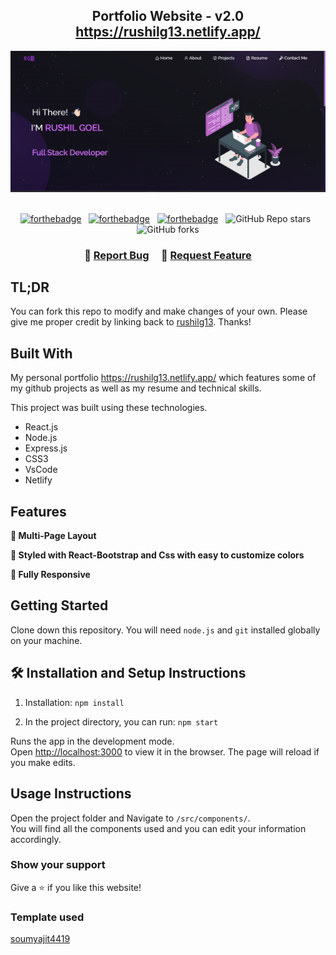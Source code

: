<h2 align="center">
  Portfolio Website - v2.0<br/>
  <a href="https://rushilg13.netlify.app/" target="_blank">https://rushilg13.netlify.app/</a>
</h2>
<div align="center">
  <img alt="Demo" src="./Images/readme-img.png" />
</div>

<br/>

<center>

[![forthebadge](https://forthebadge.com/images/badges/built-with-love.svg)](https://forthebadge.com) &nbsp;
[![forthebadge](https://forthebadge.com/images/badges/made-with-javascript.svg)](https://forthebadge.com) &nbsp;
[![forthebadge](https://forthebadge.com/images/badges/open-source.svg)](https://forthebadge.com) &nbsp;
![GitHub Repo stars](https://img.shields.io/github/stars/rushilg13/Portfolio?color=red&logo=github&style=for-the-badge) &nbsp;
![GitHub forks](https://img.shields.io/github/forks/rushilg13/Portfolio?color=red&logo=github&style=for-the-badge)

</center>

<h3 align="center">
    🔹
    <a href="https://github.com/rushilg13/Portfolio/issues">Report Bug</a> &nbsp; &nbsp;
    🔹
    <a href="https://github.com/rushilg13/Portfolio/issues">Request Feature</a>
</h3>

## TL;DR

You can fork this repo to modify and make changes of your own. Please give me proper credit by linking back to [rushilg13](https://github.com/rushilg13/Portfolio). Thanks!

## Built With

My personal portfolio <a href="https://rushilg13.netlify.app/" target="_blank">https://rushilg13.netlify.app/</a> which features some of my github projects as well as my resume and technical skills.<br/>

This project was built using these technologies.

- React.js
- Node.js
- Express.js
- CSS3
- VsCode
- Netlify

## Features

**📖 Multi-Page Layout**

**🎨 Styled with React-Bootstrap and Css with easy to customize colors**

**📱 Fully Responsive**

## Getting Started

Clone down this repository. You will need `node.js` and `git` installed globally on your machine.

## 🛠 Installation and Setup Instructions

1. Installation: `npm install`

2. In the project directory, you can run: `npm start`

Runs the app in the development mode.\
Open [http://localhost:3000](http://localhost:3000) to view it in the browser.
The page will reload if you make edits.

## Usage Instructions

Open the project folder and Navigate to `/src/components/`. <br/>
You will find all the components used and you can edit your information accordingly.

### Show your support

Give a ⭐ if you like this website!

### Template used
[soumyajit4419](https://github.com/soumyajit4419/Portfolio)